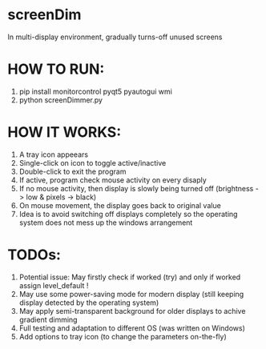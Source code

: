 # screenDim
In multi-display environment, gradually turns-off unused screens

# HOW TO RUN:
1) pip install monitorcontrol pyqt5 pyautogui wmi
2) python screenDimmer.py

# HOW IT WORKS:
1) A tray icon appeears
2) Single-click on icon to toggle active/inactive
3) Double-click to exit the program
4) If active, program check mouse activity on every disaply
5) If no mouse activity, then display is slowly being turned off (brightness -> low & pixels -> black)
6) On mouse movement, the display goes back to original value
7) Idea is to avoid switching off displays completely so the operating system does not mess up the windows arrangement

# TODOs:
1) Potential issue: May firstly check if <readLuminance> worked (try) and only if worked assign level_default !
2) May use some power-saving mode for modern display (still keeping display detected by the operating system)
3) May apply semi-transparent background for older displays to achive gradient dimming
4) Full testing and adaptation to different OS (was written on Windows)
5) Add options to tray icon (to change the parameters on-the-fly)
